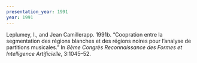 ```yaml
---
presentation_year: 1991
year: 1991
---
```


Leplumey, I., and Jean Camillerapp. 1991b. “Coopration entre la segmentation des régions blanches et des régions noires pour l’analyse de partitions musicales.” In <i>8ème Congrès Reconnaissance des Formes et Intelligence Artificielle</i>, 3:1045–52.